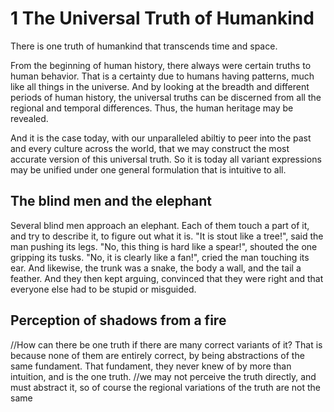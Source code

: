 # 1 The Universal Truth of Humankind

There is one truth of humankind that transcends time and space. 

From the beginning of human history, there always were certain truths to human behavior. That is a certainty due to humans having patterns, much like all things in the universe. And by looking at the breadth and different periods of human history, the universal truths can be discerned from all the regional and temporal differences. Thus, the human heritage may be revealed.

And it is the case today, with our unparalleled abiltiy to peer into the past and every culture across the world, that we may construct the most accurate version of this universal truth. So it is today all variant expressions may be unified under one general formulation that is intuitive to all.

## The blind men and the elephant

Several blind men approach an elephant. Each of them touch a part of it, and try to describe it, to figure out what it is. "It is stout like a tree!", said the man pushing its legs. "No, this thing is hard like a spear!", shouted the one gripping its tusks. "No, it is clearly like a fan!", cried the man touching its ear. And likewise, the trunk was a snake, the body a wall, and the tail a feather. And they then kept arguing, convinced that they were right and that everyone else had to be stupid or misguided.

## Perception of shadows from a fire

//How can there be one truth if there are many correct variants of it? That is because none of them are entirely correct, by being abstractions of the same fundament. That fundament, they never knew of by more than intuition, and is the one truth.
//we may not perceive the truth directly, and must abstract it, so of course the regional variations of the truth are not the same